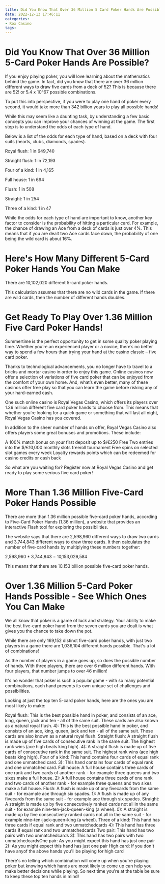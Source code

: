 ```yaml
---
title: Did You Know That Over 36 Million 5 Card Poker Hands Are Possible
date: 2022-12-13 17:46:11
categories:
- Rox Casino
tags:
---
```



#  Did You Know That Over 36 Million 5-Card Poker Hands Are Possible?

If you enjoy playing poker, you will love learning about the mathematics behind the game. In fact, did you know that there are over 36 million different ways to draw five cards from a deck of 52? This is because there are 52! or 5.4 x 10^67 possible combinations.

To put this into perspective, if you were to play one hand of poker every second, it would take more than 342 billion years to play all possible hands!

While this may seem like a daunting task, by understanding a few basic concepts you can improve your chances of winning at the game. The first step is to understand the odds of each type of hand.

Below is a list of the odds for each type of hand, based on a deck with four suits (hearts, clubs, diamonds, spades).

Royal flush: 1 in 649,740

Straight flush: 1 in 72,193

Four of a kind: 1 in 4,165

Full house: 1 in 694

Flush: 1 in 508

Straight: 1 in 254

Three of a kind: 1 in 47


While the odds for each type of hand are important to know, another key factor to consider is the probability of hitting a particular card. For example, the chance of drawing an Ace from a deck of cards is just over 4%. This means that if you are dealt two Ace cards face down, the probability of one being the wild card is about 16%.

#  Here's How Many Different 5-Card Poker Hands You Can Make



There are 10,102,020 different 5-card poker hands.

This calculation assumes that there are no wild cards in the game. If there are wild cards, then the number of different hands doubles.

#  Get Ready To Play Over 1.36 Million Five Card Poker Hands!

Summertime is the perfect opportunity to get in some quality poker playing time. Whether you’re an experienced player or a novice, there’s no better way to spend a few hours than trying your hand at the casino classic – five card poker.

Thanks to technological advancements, you no longer have to travel to a bricks and mortar casino in order to enjoy this game. Online casinos now offer a selection of variations of five card poker that can be enjoyed from the comfort of your own home. And, what’s even better, many of these casinos offer free play so that you can learn the game before risking any of your hard-earned cash.

One such online casino is Royal Vegas Casino, which offers its players over 1.36 million different five card poker hands to choose from. This means that whether you’re looking for a quick game or something that will last all night, Royal Vegas Casino has you covered.

In addition to the sheer number of hands on offer, Royal Vegas Casino also offers players some great bonuses and promotions. These include:

A 100% match bonus on your first deposit up to $/€250 Free
Two entries into the $/€10,000 monthly slots freeroll tournament Free spins on selected slot games every week Loyalty rewards points which can be redeemed for casino credits or cash back


So what are you waiting for? Register now at Royal Vegas Casino and get ready to play some serious five card poker!

#  More Than 1.36 Million Five-Card Poker Hands Possible

There are more than 1.36 million possible five-card poker hands, according to Five-Card Poker Hands (1.36 million), a website that provides an interactive Flash tool for exploring the possibilities.

The website says that there are 2,598,960 different ways to draw two cards and 3,744,843 different ways to draw three cards. It then calculates the number of five-card hands by multiplying these numbers together:

2,598,960 * 3,744,843 = 10,153,029,584

This means that there are 10.153 billion possible five-card poker hands.

#  Over 1.36 Million 5-Card Poker Hands Possible - See Which Ones You Can Make

We all know that poker is a game of luck and strategy. Your ability to make the best five-card poker hand from the seven cards you are dealt is what gives you the chance to take down the pot.

While there are only 169,152 distinct five-card poker hands, with just two players in a game there are 1,036,104 different hands possible. That's a lot of combinations!

As the number of players in a game goes up, so does the possible number of hands. With three players, there are over 6 million different hands. With four players, that number jumps to over 46 million!

It's no wonder that poker is such a popular game - with so many potential combinations, each hand presents its own unique set of challenges and possibilities.

Looking at just the top ten 5-card poker hands, here are the ones you are most likely to make:

Royal flush: This is the best possible hand in poker, and consists of an ace, king, queen, jack and ten - all of the same suit. These cards are also known as a natural royal flush. 4): This is the best possible hand in poker, and consists of an ace, king, queen, jack and ten - all of the same suit. These cards are also known as a natural royal flush. Straight flush: A straight flush is made up of five cards of consecutive rank in the same suit. The highest rank wins (ace high beats king high). 4): A straight flush is made up of five cards of consecutive rank in the same suit. The highest rank wins (ace high beats king high). Four of a kind: This hand contains four cards of equal rank and one unmatched card. 3): This hand contains four cards of equal rank and one unmatched card. Full house: A full house contains three cards of one rank and two cards of another rank - for example three queens and two sixes make a full house. 2): A full house contains three cards of one rank and two cards of another rank - for example three queens and two sixes make a full house. Flush: A flush is made up of any fivecards from the same suit - for example ace through six spades. 1): A flush is made up of any fivecards from the same suit - for example ace through six spades. Straight: A straight is made up by five consecutively ranked cards not all in the same suit - for example nine-ten-jack-queen-king (a wheel). 0): A straight is made up by five consecutively ranked cards not all in the same suit - for example nine-ten-jack-queen-king (a wheel). Three of a kind: This hand has three cards if equal rank and two unmatchedcards 4): This hand has three cards if equal rank and two unmatchedcards Two pair: This hand has two pairs with two unmatchedcards 3): This hand has two pairs with two unmatchedcardsOne pair: As you might expect this hand has just one pair 2): As you might expect this hand has just one pair High card: If you don't have anyof the above hands you'll be playing for high card


There's no telling which combination will come up when you're playing poker but knowing which hands are most likely to come up can help you make better decisions while playing. So next time you're at the table be sure to keep these top ten hands in mind!